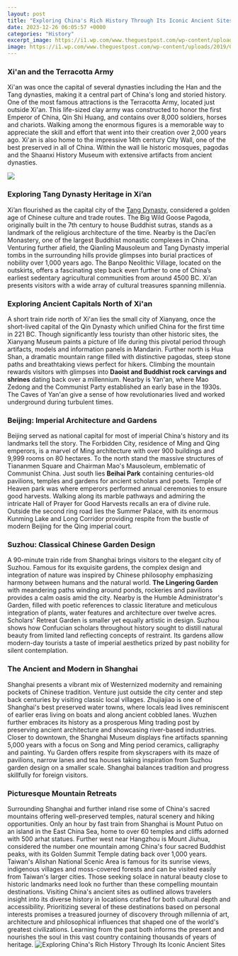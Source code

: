 ```yaml
---
layout: post
title: "Exploring China's Rich History Through Its Iconic Ancient Sites"
date: 2023-12-26 06:05:57 +0000
categories: "History"
excerpt_image: https://i1.wp.com/www.theguestpost.com/wp-content/uploads/2019/07/The-Forbidden-City-China.jpg?fit=1200%2C800&amp;ssl=1
image: https://i1.wp.com/www.theguestpost.com/wp-content/uploads/2019/07/The-Forbidden-City-China.jpg?fit=1200%2C800&amp;ssl=1
---
```


### Xi'an and the Terracotta Army
Xi'an was once the capital of several dynasties including the Han and the Tang dynasties, making it a central part of China's long and storied history. One of the most famous attractions is the Terracotta Army, located just outside Xi'an. This life-sized clay army was constructed to honor the first Emperor of China, Qin Shi Huang, and contains over 8,000 soldiers, horses and chariots. Walking among the enormous figures is a memorable way to appreciate the skill and effort that went into their creation over 2,000 years ago. Xi'an is also home to the impressive 14th century City Wall, one of the best preserved in all of China. Within the wall lie historic mosques, pagodas and the Shaanxi History Museum with extensive artifacts from ancient dynasties. 

![](https://fthmb.tqn.com/7kxZFfcCmI91sGG1uZjkDUMrRvA=/3865x2576/filters:fill(auto,1)/view-of-great-wall-china-93199461-59cc049a03f4020011c1608c.jpg)
### Exploring Tang Dynasty Heritage in Xi’an
Xi’an flourished as the capital city of the [Tang Dynasty](https://pagetimes.github.io/2024-01-10-ud30c-ud0a4-uc2a4-ud0c4-uc5ec-ud589-uc815-ubcf4/), considered a golden age of Chinese culture and trade routes. The Big Wild Goose Pagoda, originally built in the 7th century to house Buddhist sutras, stands as a landmark of the religious architecture of the time. Nearby is the Daci’en Monastery, one of the largest Buddhist monastic complexes in China. Venturing further afield, the Qianling Mausoleum and Tang Dynasty imperial tombs in the surrounding hills provide glimpses into burial practices of nobility over 1,000 years ago. The Banpo Neolithic Village, located on the outskirts, offers a fascinating step back even further to one of China’s earliest sedentary agricultural communities from around 4500 BC. Xi’an presents visitors with a wide array of cultural treasures spanning millennia.  
### Exploring Ancient Capitals North of Xi'an
A short train ride north of Xi'an lies the small city of Xianyang, once the short-lived capital of the Qin Dynasty which unified China for the first time in 221 BC. Though significantly less touristy than other historic sites, the Xianyang Museum paints a picture of life during this pivotal period through artifacts, models and information panels in Mandarin. Further north is Hua Shan, a dramatic mountain range filled with distinctive pagodas, steep stone paths and breathtaking views perfect for hikers. Climbing the mountain rewards visitors with glimpses into **Daoist and Buddhist rock carvings and shrines** dating back over a millennium. Nearby is Yan'an, where Mao Zedong and the Communist Party established an early base in the 1930s. The Caves of Yan'an give a sense of how revolutionaries lived and worked underground during turbulent times.
### Beijing: Imperial Architecture and Gardens 
Beijing served as national capital for most of imperial China's history and its landmarks tell the story. The Forbidden City, residence of Ming and Qing emperors, is a marvel of Ming architecture with over 900 buildings and 9,999 rooms on 80 hectares. To the north stand the massive structures of Tiananmen Square and Chairman Mao's Mausoleum, emblematic of Communist China. Just south lies **Beihai Park** containing centuries-old pavilions, temples and gardens for ancient scholars and poets. Temple of Heaven park was where emperors performed annual ceremonies to ensure good harvests. Walking along its marble pathways and admiring the intricate Hall of Prayer for Good Harvests recalls an era of divine rule. Outside the second ring road lies the Summer Palace, with its enormous Kunming Lake and Long Corridor providing respite from the bustle of modern Beijing for the Qing imperial court. 
### Suzhou: Classical Chinese Garden Design
A 90-minute train ride from Shanghai brings visitors to the elegant city of Suzhou. Famous for its exquisite gardens, the complex design and integration of nature was inspired by Chinese philosophy emphasizing harmony between humans and the natural world. **The Lingering Garden** with meandering paths winding around ponds, rockeries and pavilions provides a calm oasis amid the city. Nearby is the Humble Administrator's Garden, filled with poetic references to classic literature and meticulous integration of plants, water features and architecture over twelve acres. Scholars' Retreat Garden is smaller yet equally artistic in design. Suzhou shows how Confucian scholars throughout history sought to distill natural beauty from limited land reflecting concepts of restraint. Its gardens allow modern-day tourists a taste of imperial aesthetics prized by past nobility for silent contemplation.
### The Ancient and Modern in Shanghai
Shanghai presents a vibrant mix of Westernized modernity and remaining pockets of Chinese tradition. Venture just outside the city center and step back centuries by visiting classic local villages. Zhujiajiao is one of Shanghai's best preserved water towns, where locals lead lives reminiscent of earlier eras living on boats and along ancient cobbled lanes. Wuzhen further embraces its history as a prosperous Ming trading post by preserving ancient architecture and showcasing river-based industries. Closer to downtown, the Shanghai Museum displays fine artifacts spanning 5,000 years with a focus on Song and Ming period ceramics, calligraphy and painting. Yu Garden offers respite from skyscrapers with its maze of pavilions, narrow lanes and tea houses taking inspiration from Suzhou garden design on a smaller scale. Shanghai balances tradition and progress skillfully for foreign visitors.
### Picturesque Mountain Retreats 
Surrounding Shanghai and further inland rise some of China's sacred mountains offering well-preserved temples, natural scenery and hiking opportunities. Only an hour by fast train from Shanghai is Mount Putuo on an island in the East China Sea, home to over 60 temples and cliffs adorned with 500 arhat statues. Further west near Hangzhou is Mount Jiuhua, considered the number one mountain among China's four sacred Buddhist peaks, with its Golden Summit Temple dating back over 1,000 years. Taiwan's Alishan National Scenic Area is famous for its sunrise views, indigenous villages and moss-covered forests and can be visited easily from Taiwan's larger cities. Those seeking solace in natural beauty close to historic landmarks need look no further than these compelling mountain destinations. 
Visiting China's ancient sites as outlined allows travelers insight into its diverse history in locations crafted for both cultural depth and accessibility. Prioritizing several of these destinations based on personal interests promises a treasured journey of discovery through millennia of art, architecture and philosophical influences that shaped one of the world's greatest civilizations. Learning from the past both informs the present and nourishes the soul in this vast country containing thousands of years of heritage.
![Exploring China's Rich History Through Its Iconic Ancient Sites](https://i1.wp.com/www.theguestpost.com/wp-content/uploads/2019/07/The-Forbidden-City-China.jpg?fit=1200%2C800&amp;ssl=1)